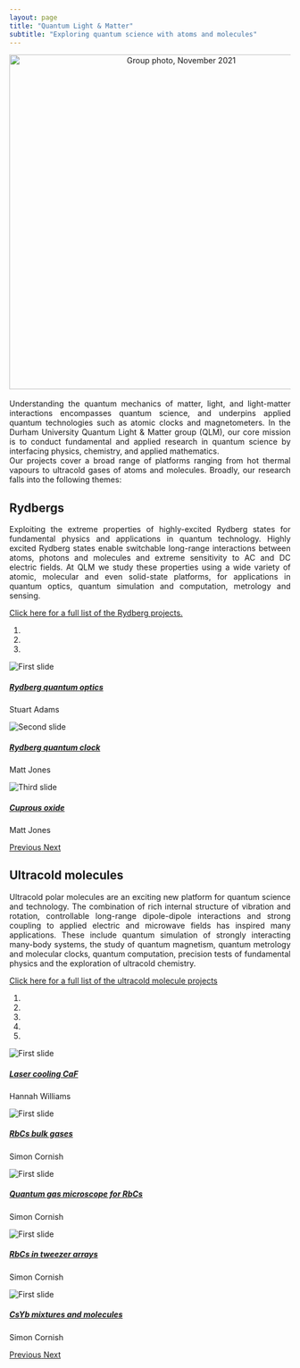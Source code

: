 ```yaml
---
layout: page
title: "Quantum Light & Matter"
subtitle: "Exploring quantum science with atoms and molecules"
---
```


<center><img width=600 src="/assets/img/qlm_group_photo_nov21.jpg" alt="Group photo, November 2021" /></center>
<br>

<div style="text-align: justify"> Understanding the quantum mechanics of matter, light, and light-matter interactions encompasses quantum science, and underpins applied quantum technologies such as atomic clocks and magnetometers. In the Durham University Quantum Light & Matter group (QLM), our core mission is to conduct fundamental and applied research in quantum science by interfacing physics, chemistry, and applied mathematics. </div>


<div style="text-align: justify"> Our projects cover a broad range of platforms ranging from hot thermal vapours to ultracold gases of atoms and molecules. Broadly, our research falls into the following themes: </div>

## Rydbergs

<div style="text-align: justify"> Exploiting the extreme properties of highly-excited Rydberg states for fundamental physics and applications in quantum technology. Highly excited Rydberg states enable switchable long-range interactions between atoms, photons and molecules and  extreme sensitivity to AC and DC electric fields. At QLM we study these properties using a wide variety of atomic, molecular and even solid-state platforms, for applications in quantum optics, quantum simulation and computation, metrology and sensing. </div>

[Click here for a full list of the Rydberg projects.](/research/rydberg)

<div id="rydberg_carousel" class="carousel slide" data-ride="carousel">
  <ol class="carousel-indicators">
    <li data-target="#rydberg_carousel" data-slide-to="0" class="active"></li>
    <li data-target="#rydberg_carousel" data-slide-to="1"></li>
    <li data-target="#rydberg_carousel" data-slide-to="2"></li>
  </ol>
  <div class="carousel-inner" role="listbox" >
    <div class="carousel-item active">
      <img class="d-block w-100" src="{{ site.url }}{{ site.baseurl }}/landing/images/rydberg_carousel/rydberg_quantum_optics.jpg" alt="First slide">
      <div class="carousel-caption bg-dark mb-4 text-light">
      	<h5><a href="/research/rydberg/photonics">Rydberg quantum optics</a></h5>
      	<p>Stuart Adams</p>
      </div>
    </div>
    <div class="carousel-item">
      <img class="d-block w-100" src="{{ site.url }}{{ site.baseurl }}/landing/images/rydberg_carousel/rydberg_quantum_clock.jpg" alt="Second slide">
      <div class="carousel-caption bg-dark mb-4 text-light">
      	<h5><a href="/research/rydberg/strontium">Rydberg quantum clock</a></h5>
      	<p>Matt Jones</p>
      </div>
    </div>
    <div class="carousel-item">
      <img class="d-block w-100" src="{{ site.url }}{{ site.baseurl }}/landing/images/rydberg_carousel/cuprous_oxide.jpg" alt="Third slide">
      <div class="carousel-caption bg-dark mb-4 text-light">
      	<h5><a href="/research/rydberg/excitons">Cuprous oxide</a></h5>
      	<p>Matt Jones</p>
      </div>
    </div>
  </div>
  <a class="carousel-control-prev" href="#rydberg_carousel" role="button" data-slide="prev">
    <span class="carousel-control-prev-icon" aria-hidden="true"></span>
    <span class="sr-only">Previous</span>
  </a>
  <a class="carousel-control-next" href="#rydberg_carousel" role="button" data-slide="next">
    <span class="carousel-control-next-icon" aria-hidden="true"></span>
    <span class="sr-only">Next</span>
  </a>
</div>



## Ultracold molecules

<div style="text-align: justify"> Ultracold polar molecules are an exciting new platform for quantum science and technology. The combination of rich internal structure of vibration and rotation, controllable long-range dipole-dipole interactions and strong coupling to applied electric and microwave fields has inspired many applications. These include quantum simulation of strongly interacting many-body systems, the study of quantum magnetism, quantum metrology and molecular clocks, quantum computation, precision tests of fundamental physics and the exploration of ultracold chemistry. </div>

[Click here for a full list of the ultracold molecule projects](/research/coldmol)

<div id="molecule_carousel" class="carousel slide" data-ride="carousel">
  <ol class="carousel-indicators">
    <li data-target="#molecule_carousel" data-slide-to="0" class="active"></li>
    <li data-target="#molecule_carousel" data-slide-to="1"></li>
    <li data-target="#molecule_carousel" data-slide-to="2"></li>
    <li data-target="#molecule_carousel" data-slide-to="3"></li>
    <li data-target="#molecule_carousel" data-slide-to="4"></li>
  </ol>
  <div class="carousel-inner" role="listbox">
    <div class="carousel-item active">
      <img class="d-block w-100" src="{{ site.url }}{{ site.baseurl }}/landing/images/molecule_carousel/CaF.jpg" alt="First slide">
      <div class="carousel-caption d-none d-md-block">
      	<h5><a href="/research/coldmol/cafcool">Laser cooling CaF</a></h5>
      	<p>Hannah Williams</p>
      </div>
    </div>
    <div class="carousel-item">
      <img class="d-block w-100" src="{{ site.url }}{{ site.baseurl }}/landing/images/molecule_carousel/RbCs_bulk.jpg" alt="First slide">
      <div class="carousel-caption d-none d-md-block">
      	<h5><a href="https://www.cornishlabs.uk">RbCs bulk gases</a></h5>
      	<p>Simon Cornish</p>
      </div>
    </div>
    <div class="carousel-item">
      <img class="d-block w-100" src="{{ site.url }}{{ site.baseurl }}/landing/images/molecule_carousel/RbCs_microscope.jpg" alt="First slide">
      <div class="carousel-caption d-none d-md-block">
      	<h5><a href="https://www.cornishlabs.uk">Quantum gas microscope for RbCs</a></h5>
      	<p>Simon Cornish</p>
      </div>
    </div>
    <div class="carousel-item">
      <img class="d-block w-100" src="{{ site.url }}{{ site.baseurl }}/landing/images/molecule_carousel/RbCs_tweezer.jpg" alt="First slide">
      <div class="carousel-caption d-none d-md-block">
      	<h5><a href="https://www.cornishlabs.uk">RbCs in tweezer arrays</a></h5>
      	<p>Simon Cornish</p>
      </div>
    </div>
    <div class="carousel-item">
      <img class="d-block w-100" src="{{ site.url }}{{ site.baseurl }}/landing/images/molecule_carousel/CsYb.jpg" alt="First slide">
      <div class="carousel-caption d-none d-md-block">
      	<h5><a href="https://www.cornishlabs.uk">CsYb mixtures and molecules</a></h5>
      	<p>Simon Cornish</p>
      </div>
    </div>
  </div>
  <a class="carousel-control-prev" href="#molecule_carousel" role="button" data-slide="prev">
    <span class="carousel-control-prev-icon" aria-hidden="true"></span>
    <span class="sr-only">Previous</span>
  </a>
  <a class="carousel-control-next" href="#molecule_carousel" role="button" data-slide="next">
    <span class="carousel-control-next-icon" aria-hidden="true"></span>
    <span class="sr-only">Next</span>
  </a>
</div>

